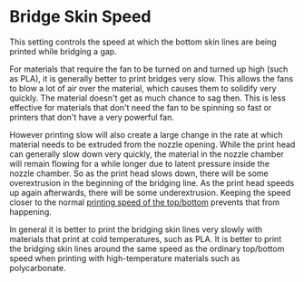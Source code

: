 Bridge Skin Speed
====
This setting controls the speed at which the bottom skin lines are being printed while bridging a gap.

For materials that require the fan to be turned on and turned up high (such as PLA), it is generally better to print bridges very slow. This allows the fans to blow a lot of air over the material, which causes them to solidify very quickly. The material doesn't get as much chance to sag then. This is less effective for materials that don't need the fan to be spinning so fast or printers that don't have a very powerful fan.

However printing slow will also create a large change in the rate at which material needs to be extruded from the nozzle opening. While the print head can generally slow down very quickly, the material in the nozzle chamber will remain flowing for a while longer due to latent pressure inside the nozzle chamber. So as the print head slows down, there will be some overextrusion in the beginning of the bridging line. As the print head speeds up again afterwards, there will be some underextrusion. Keeping the speed closer to the normal [printing speed of the top/bottom](../speed/speed_topbottom.md) prevents that from happening.

In general it is better to print the bridging skin lines very slowly with materials that print at cold temperatures, such as PLA. It is better to print the bridging skin lines around the same speed as the ordinary top/bottom speed when printing with high-temperature materials such as polycarbonate.
